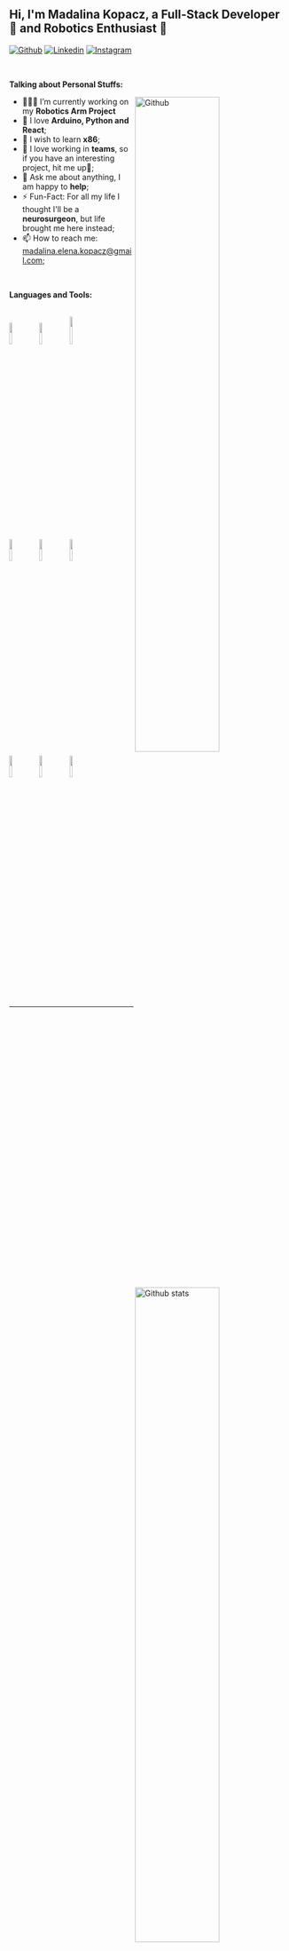 <!-- Your title -->
## Hi, I'm Madalina Kopacz, a Full-Stack Developer 🚀 and Robotics Enthusiast 🤖

<!-- Your badges
You can use the website to generate badges: https://shields.io/
-->

[![Github](https://img.shields.io/badge/-Github-000?style=flat&logo=Github&logoColor=white)](https://github.com/MadalinaKopacz/)
[![Linkedin](https://img.shields.io/badge/-LinkedIn-blue?style=flat&logo=Linkedin&logoColor=white)](https://www.linkedin.com/in/madalina-kopacz/)
[![Instagram](https://img.shields.io/badge/-Instagram-c13584?style=flat&labelColor=c13584&logo=instagram&logoColor=white)](https://www.instagram.com/mada.kopacz/)

&nbsp;

<!-- Talking about you -->
**Talking about Personal Stuffs:**

<!-- Any image aligned to the right. Beware the width -->
<img width="55%" align="right" alt="Github" src="https://raw.githubusercontent.com/onimur/.github/master/.resources/git-header.svg" />

- 👨🏽‍💻 I’m currently working on my **Robotics Arm Project**
- 🐍 I love **Arduino, Python and React**;
- 🌱 I wish to learn **x86**;
- 👯 I love working in **teams**, so if you have an interesting project, hit me up🤝;
- 💬 Ask me about anything, I am happy to **help**;
- ⚡️ Fun-Fact: For all my life I thought I'll be a **neurosurgeon**, but life brought me here instead;
- 📫 How to reach me: madalina.elena.kopacz@gmail.com;

<br/>

**Languages and Tools:** 

<p>
  <a  href="https://github.com/MadalinaKopacz/">
    <img width="55%" align="right" alt="Github stats" src="https://github-readme-stats.vercel.app/api?username=MadalinaKopacz&show_icons=true&hide_border=true" />
  </a>
  <br />
  <code><img width="10%" src="https://www.vectorlogo.zone/logos/arduino/arduino-ar21.svg"></code>
  <code><img width="10%" src="https://www.vectorlogo.zone/logos/python/python-ar21.svg"></code>
  <code><img width="10%" height="50" src="https://github.com/isocpp/logos/blob/master/cpp_logo.svg"></code>
  <br />
  <code><img width="10%" src="https://www.vectorlogo.zone/logos/javascript/javascript-ar21.svg"></code>
  <code><img width="10%" src="https://www.vectorlogo.zone/logos/typescriptlang/typescriptlang-ar21.svg"></code>
  <code><img width="10%" src="https://www.vectorlogo.zone/logos/reactjs/reactjs-ar21.svg"></code>
  <br />
  <code><img width="10%" src="https://www.vectorlogo.zone/logos/mysql/mysql-ar21.svg"></code>
  <code><img width="10%" src="https://www.vectorlogo.zone/logos/sqlite/sqlite-ar21.svg"></code>
  <code><img width="10%" src="https://www.vectorlogo.zone/logos/git-scm/git-scm-ar21.svg"></code>
  <br />
</p>
<br />
<br />
  
---



<!-- This readme was created by Murillo Comino - https://github.com/onimur -->
